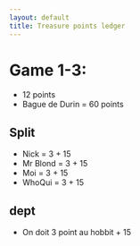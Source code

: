 ```yaml
---
layout: default
title: Treasure points ledger
---
```


# Game 1-3:
- 12 points
- Bague de Durin = 60 points

## Split
- Nick = 3 + 15
- Mr Blond = 3 + 15
- Moi = 3 + 15
- WhoQui = 3 + 15

## dept
- On doit 3 point au hobbit + 15